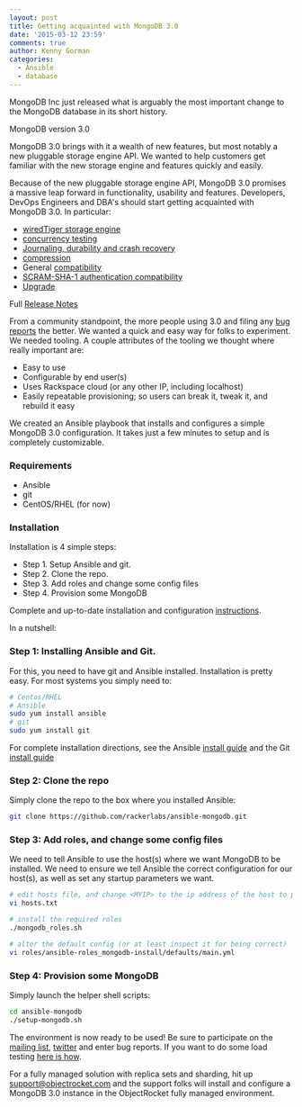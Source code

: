 ```yaml
---
layout: post
title: Getting acquainted with MongoDB 3.0
date: '2015-03-12 23:59'
comments: true
author: Kenny Gorman
categories:
  - Ansible
  - database
---
```


MongoDB Inc just released what is arguably the most important change to the MongoDB database in its short history.

MongoDB version 3.0

MongoDB 3.0 brings with it a wealth of new features, but most notably a new pluggable storage engine API. We wanted to help customers get familiar with the new storage engine and features quickly and easily.

<!---more --->

Because of the new pluggable storage engine API, MongoDB 3.0 promises a massive leap forward in functionality, usability and features. Developers, DevOps Engineers and DBA's should start getting acquainted with MongoDB 3.0. In particular:

- [wiredTiger storage engine](https://docs.mongodb.org/manual/release-notes/3.0/#wiredtiger)
- [concurrency testing](https://docs.mongodb.org/manual/core/storage/#document-level-locking)
- [Journaling, durability and crash recovery](https://docs.mongodb.org/manual/core/storage/#journal)
- [compression](https://docs.mongodb.org/manual/core/storage/#compression)
- General [compatibility](https://docs.mongodb.org/manual/release-notes/3.0-compatibility/#compatibility-changes-in-mongodb-3-0)
- [SCRAM-SHA-1 authentication compatibility](https://docs.mongodb.org/manual/release-notes/3.0-compatibility/#security-changes)
- [Upgrade](https://docs.mongodb.org/manual/release-notes/3.0-upgrade/)

Full [Release Notes](https://docs.mongodb.org/manual/release-notes/3.0/)

From a community standpoint, the more people using 3.0 and filing any [bug reports](https://jira.mongodb.org/secure/Dashboard.jspa) the better. We wanted a quick and easy way for folks to experiment. We needed tooling. A couple attributes of the tooling we thought where really important are:

- Easy to use
- Configurable by end user(s)
- Uses Rackspace cloud (or any other IP, including localhost)
- Easily repeatable provisioning; so users can break it, tweak it, and rebuild it easy

We created an Ansible playbook that installs and configures a simple MongoDB 3.0 configuration. It takes just a few minutes to setup and is completely customizable.

### Requirements

- Ansible
- git
- CentOS/RHEL (for now)

### Installation

Installation is 4 simple steps:

- Step 1. Setup Ansible and git.
- Step 2. Clone the repo.
- Step 3. Add roles and change some config files
- Step 4. Provision some MongoDB

Complete and up-to-date installation and configuration [instructions](https://github.com/rackerlabs/ansible-mongodb/blob/master/README.md).

In a nutshell:

### Step 1: Installing Ansible and Git.

For this, you need to have git and Ansible installed. Installation is pretty easy. For most systems you simply need to:

```bash
# Centos/RHEL
# Ansible
sudo yum install ansible
# git
sudo yum install git
```

For complete installation directions, see the Ansible [install guide](https://docs.ansible.com/intro_installation.html) and the Git [install guide](https://git-scm.com/book/en/v2/Getting-Started-Installing-Git)

### Step 2: Clone the repo

Simply clone the repo to the box where you installed Ansible:

```bash
git clone https://github.com/rackerlabs/ansible-mongodb.git
```

### Step 3: Add roles, and change some config files

We need to tell Ansible to use the host(s) where we want MongoDB to be installed. We need to ensure we tell Ansible the correct configuration for our host(s), as well as set any startup parameters we want.

```bash
# edit hosts file, and change <MYIP> to the ip address of the host to provision
vi hosts.txt

# install the required roles
./mongodb_roles.sh

# alter the default config (or at least inspect it for being correct)
vi roles/ansible-roles_mongodb-install/defaults/main.yml
```

### Step 4: Provision some MongoDB

Simply launch the helper shell scripts:

```bash
cd ansible-mongodb
./setup-mongodb.sh
```

The environment is now ready to be used! Be sure to participate on the [mailing list](https://groups.google.com/forum/#!forum/mongodb-user), [twitter](https://twitter.com/mongodb) and enter bug reports. If you want to do some load testing [here is how](https://www.kennygorman.com/load-testing-mongodb-with-ansible/).

For a fully managed solution with replica sets and sharding, hit up [support@objectrocket.com](mailto:support@objectrocket.com) and the support folks will install and configure a MongoDB 3.0 instance in the ObjectRocket fully managed environment.
